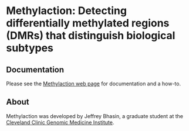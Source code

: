 # Methylaction: Detecting differentially methylated regions (DMRs) that distinguish biological subtypes

## Documentation
Please see the [Methylaction web page](http://jeffbhasin.github.io/methylaction) for documentation and a how-to.

## About
Methylaction was developed by Jeffrey Bhasin, a graduate student at the [Cleveland Clinic Genomic Medicine Institute](http://www.lerner.ccf.org/gmi/).
